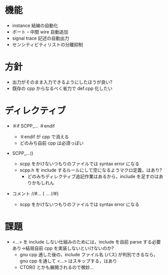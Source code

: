 # 機能

- instance 結線の自動化
- ポート・中間 wire 自動追加
- signal trace 記述の自動出力
- センシティビティリストの分離抑制

# 方針

- 出力がそのまま入力できるようにしたほうが良い?
- 既存の cpp からなるべく省力で def.cpp 化したい

# ディレクティブ

- ＃if SCPP_... ＃endif
    - ＃endif が cpp で消える
    - どのみち自前 cpp は必須っぽい

- SCPP_...()
    - scpp をかけないつもりのファイルでは syntax error になる
    - scpp.h を include するルールにして空になるようマクロ定義，はあり?
        - どのみちディレクティブ追記作業はあるから，include を足すのはありかもしれん

- コメント //#... { ... //#}
    - scpp をかけないつもりのファイルでは syntax error になる

# 課題
- <...> を include しない仕組みのためには，include を自前 parse する必要あり→結局自前 cpp を実装しないといけないのか?
    - gnu cpp 通した後の，include ファイル名 (パス) が判別できるなら，gnu cpp を通して <...> はスキップする，はあり
    - CTOR() とかも展開されるので微妙...
